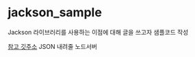 # jackson_sample
Jackson 라이브러리를 사용하는 이점에 대해 글을 쓰고자 샘플코드 작성


[참고 깃주소](https://github.com/wckhg89/node_server_for_jackson_exmple) JSON 내려줄 노드서버
